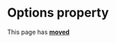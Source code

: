 # Options property #

This page has [**moved**](https://lib-docs.delphidabbler.com/DropFiles/5/API/TPJCtrlDropFiles-Options)